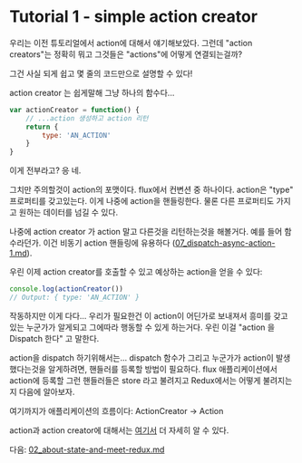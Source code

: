 <!-- Tutorial 1 - simple-action-creator.js -->
# Tutorial 1 - simple action creator

<!-- We started to talk a little about actions in the introduction but what exactly are those "action creators" and how are they linked to "actions"? -->

우리는 이전 튜토리얼에서 action에 대해서 얘기해보았다. 그런데 "action creators"는 정확히 뭐고 그것들은 "actions"에 어떻게 연결되는걸까?

<!-- It's actually so simple that a few lines of code can explain it all! -->

그건 사실 되게 쉽고 몇 줄의 코드만으로 설명할 수 있다!

<!-- The action creator is just a function...
var actionCreator = function() {
    // ...that creates an action (yeah, the name action creator is pretty obvious now) and returns it
    return {
        type: 'AN_ACTION'
    }
} -->

action creator 는 쉽게말해 그냥 하나의 함수다...
```javascript
var actionCreator = function() {
    // ...action 생성하고 action 리턴
    return {
        type: 'AN_ACTION'
    }
}
```

<!-- So is that all? yes. -->
이게 전부라고? ~~응~~ 네.

<!-- However, one thing to note is the format of the action. This is kind of a convention in flux that the action is an object that contains a "type" property. This type allows for further handling of the action. Of course, the action can also contain other properties to pass any data you want. -->

그치만 주의할것이 action의 포맷이다. flux에서 컨변션 중 하나이다.
action은 "type" 프로퍼티를 갖고있는다. 이게 나중에 action을 핸들링한다.
물론 다른 프로퍼티도 가지고 원하는 데이터를 넘길 수 있다.

<!-- We'll also see later that the action creator can actually return something other than an action,
like a function. This will be extremely useful for async action handling (more on that
in dispatch-async-action.js). -->

나중에 action creator 가 action 말고 다른것을 리턴하는것을 해볼거다. 예를 들어 함수라던가. 이건 비동기 action 핸들링에 유용하다 ([07_dispatch-async-action-1.md](./07_dispatch-async-action-1.md)).

<!-- We can call this action creator and get an action as expected:
console.log(actionCreator())
Output: { type: 'AN_ACTION' } -->

우린 이제 action creator를 호출할 수 있고 예상하는 action을 얻을 수 있다:
```javascript
console.log(actionCreator())
// Output: { type: 'AN_ACTION' }
```

<!-- Ok, this works but it does not go anywhere...
What we need is to have this action be sent somewhere so that
anyone interested could know that something happened and could act accordingly.
We call this process "Dispatching an action". -->

작동하지만 이게 다다...
우리가 필요한건 이 action이 어딘가로 보내져서 흥미를 갖고있는 누군가가 알게되고 그에따라 행동할 수 있게 하는거다. 우린 이걸 "action 을 Dispatch 한다" 고 말한다.

<!-- To dispatch an action we need... a dispatch function ("Captain obvious").
And to let anyone interested know that an action happened, we need a mechanism to register
"handlers". Such "handlers" to actions in traditional flux application are called stores and
we'll see in the next section how they are called in Redux. -->

action을 dispatch 하기위해서는... dispatch 함수가
그리고 누군가가 action이 발생했다는것을 알게하려면, 핸들러를 등록할 방법이 필요하다. flux 애플리케이션에서 action에 등록할 그런 핸들러들은 store 라고 불려지고 Redux에서는 어떻게 불려지는지 다음에 알아보자.

<!-- So far here is the flow of our application:
ActionCreator -> Action -->

여기까지가 애플리케이션의 흐름이다: ActionCreator -> Action

<!-- Read more about actions and action creators here:
http://redux.js.org/docs/recipes/ReducingBoilerplate.html -->

action과 action creator에 대해서는 [여기서](https://redux.js.org/recipes/reducing-boilerplate#reducing-boilerplate) 더 자세히 알 수 있다.

<!-- Go to next tutorial: 02_about-state-and-meet-redux.js -->
다음: [02_about-state-and-meet-redux.md](./02_about-state-and-meet-redux.md)
